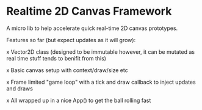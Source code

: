 # Realtime 2D Canvas Framework
A micro lib to help accelerate quick real-time 2D canvas prototypes.

Features so far (but expect updates as it will grow):

x Vector2D class (designed to be immutable however, it can be mutated as real time stuff tends to benifit from this)

x Basic canvas setup with context/draw/size etc

x Frame limited "game loop" with a tick and draw callback to inject updates and draws

x All wrapped up in a nice App() to get the ball rolling fast

